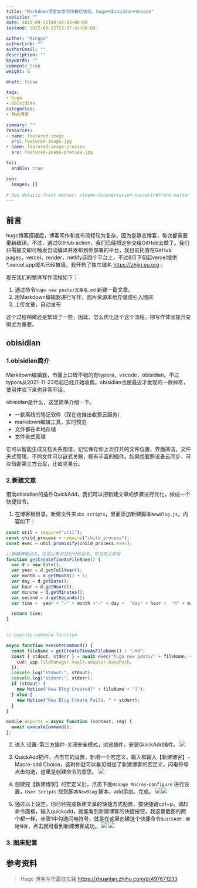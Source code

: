 ```yaml
---
title: "Markdown博客文章写作最佳体验，hugo+Obisidian+Vscode"
subtitle: ""
date: 2022-09-11T00:44:43+08:00
lastmod: 2022-09-12T23:37:43+08:00

author: "Kingpo"
authorLink: ""
authorEmail: ""
description: ""
keywords: ""
comment: true
weight: 0

draft: false

tags:
- hugo
- Obisidian
categories:
- 静态博客

summary: ""
resources:
- name: featured-image
  src: featured-image.jpg
- name: featured-image-preview
  src: featured-image-preview.jpg

toc:
  enable: true

seo:
  images: []

# See details front matter: /theme-documentation-content/#front-matter
---
```


<!--more-->

## 前言
hugo博客搭建后，博客写作和发布流程较为复杂，因为是静态博客，每次都需要重新编译。不过，通过GitHub action，我们已经把这步交给GitHub去做了。我们只需提交即可触发自动编译并发布到你部署的平台，我目前托管在GitHub pages，vercel，render，netlify这四个平台上，不过8月下旬起vercel提供*.vercel.app域名已经被墙，我开启了独立域名 https://zhjin.eu.org 。

现在我们的整体写作流程如下：
1. 通过命令`hugo new posts/文章名.md` 新建一篇文章。
2. 用Markdown编辑器进行写作，图片资源本地存储或引入图床
3. 上传文章，自动发布

这个过程稍微还是繁琐了一些，因此，怎么优化这个这个流程，把写作体验提升变得尤为重要。

## obisidian
### 1.obisidian简介
Markdown编辑器，市面上口碑不错的有typora，vscode，obisidian。不过typora从2021-11-23号起已经开始收费。obisidian也是最近才发现的一款神奇，使用体验下来也非常不错。

obisidian是什么，这里简单介绍一下。

-   一款离线的笔记软件（现在也推出收费云服务）
-   markdown编辑工具，实时预览
-   文件都在本地存储
-   文件夹式管理

它可以智能生成文档关系图谱，记忆保存你上次打开的文件位置，界面简洁，文件夹式管理，不同文件可以链式关联，拥有丰富的插件。如果想要跨设备云同步，可以借助第三方云盘，比如坚果云。

### 2.新建文章
借助obisidian的插件QuickAdd，我们可以把新建文章的步骤进行优化，做成一个快捷指令。

1. 在博客根目录，新建文件夹`obs_sctipts`，里面添加新建脚本`NewBlog.js`，内容如下：
```js
const util = require("util");
const child_process = require("child_process");
const exec = util.promisify(child_process.exec);

//新建博客命名，这里以年月日时分秒命名，可自定义修改
function getCreateTimeAsFileName() {
  var d = new Date();
  var year = d.getFullYear();
  var month = d.getMonth() + 1;
  var day = d.getDate();
  var hour = d.getHours();
  var minute = d.getMinutes();
  var second = d.getSeconds();
  var time =  year + "-" + month +"-" + day +  "day" + hour +  "h" + minute +  "m" + second +  "s";

  return time;
}


// execute command function

async function executeCommand() {
  const fileName = getCreateTimeAsFileName() + ".md";
  const { stdout, stderr } = await exec("hugo new posts/" + fileName, {
    cwd: app.fileManager.vault.adapter.basePath,
  });
  console.log("stdout:", stdout);
  console.log("stderr:", stderr);
  if (stdout) {
    new Notice("New Blog Created[" + fileName + "]");
  } else {
    new Notice("New Blog Create Faild. " + stderr);
  }
}

module.exports = async function (context, req) {
  await executeCommand();
};

```

2. 进入 设置-第三方插件-关闭安全模式，浏览插件，安装QuickAdd插件。
![](https://s3.bmp.ovh/imgs/2022/09/15/4bee82825cf835b9.png)

3. QuickAdd插件，点击它的设置，新增一个宏定义，输入框输入【新建博客】-Macro-add Choice，这时你就可以看见增加了新建博客的宏定义，闪电符号点击勾选，这里是创建命令的意思。
![](https://s3.bmp.ovh/imgs/2022/09/15/020f50ee0f83b935.png)

4. 创建完【新建博客】的宏定义后，点击下面`Manage Macros`-`Configure` 进行设置，`User Scripts` 找到脚本`NewBlog` 脚本，add添加。完成。
![](https://s3.bmp.ovh/imgs/2022/09/15/2b6718c9c5681740.png)![](https://s3.bmp.ovh/imgs/2022/09/15/2dbc91e5850b0eb5.png)

4. 通过以上设定，你已经完成新建文章的快捷方式配置，按快捷键ctrl+p，调起命令面板，输入quickadd，就能看到新建博客的快捷按钮，我这里截图的两个都一样，步骤1中勾选闪电符号，就是在这里创建这个快捷命令`QuickAdd：新建博客`，点击就可看到新建博客成功。
![](https://s3.bmp.ovh/imgs/2022/09/15/d44c19da8f6f539e.png)
![](https://s3.bmp.ovh/imgs/2022/09/15/23944fb75c3ab581.png)

### 3. 图床配置

## 参考资料

> Hugo 博客写作最佳实践  https://zhuanlan.zhihu.com/p/497671233

